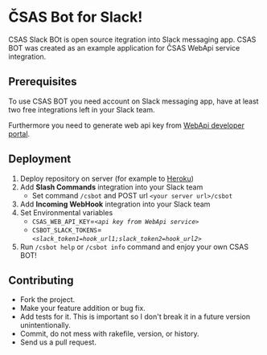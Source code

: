 # ČSAS Bot for Slack!
CSAS Slack BOt is open source itegration into Slack messaging app. CSAS BOT was created as an example application for ČSAS WebApi service integration.

## Prerequisites

To use CSAS BOT you need account on Slack messaging app, have at least two free integrations left in your Slack team.

Furthermore you need to generate web api key from [WebApi developer portal](https://developers.csas.cz/).

## Deployment

1. Deploy repository on server (for example to [Heroku](https://www.heroku.com/))
2. Add **Slash Commands** integration into your Slack team
    * Set command `/csbot` and POST url `<your server url>/csbot`
4. Add **Incoming WebHook** integration into your Slack team
5. Set Environmental variables
    * `CSAS_WEB_API_KEY`=*`<api key from WebApi service>`*
    * `CSBOT_SLACK_TOKENS`=*`<slack_token1=hook_url1;slack_token2=hook_url2>`*
6. Run `/csbot help` or `/csbot info` command and enjoy your own CSAS BOT! 

## Contributing

* Fork the project.
* Make your feature addition or bug fix.
* Add tests for it. This is important so I don't break it in a future version unintentionally.
* Commit, do not mess with rakefile, version, or history. 
* Send us a pull request.
